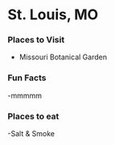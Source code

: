 # St. Louis, MO

### Places to Visit

- Missouri Botanical Garden

### Fun Facts
-mmmmm

### Places to eat
-Salt & Smoke
